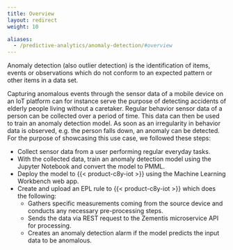 ```yaml
---
title: Overview
layout: redirect
weight: 10

aliases:
  - /predictive-analytics/anomaly-detection/#overview
---
```


Anomaly detection (also outlier detection) is the identification of items, events or observations which do not conform to an expected pattern or other items in a data set.

Capturing anomalous events through the sensor data of a mobile device on an IoT platform can for instance serve the purpose of detecting accidents of elderly people living without a caretaker. Regular behavior sensor data of a person can be collected over a period of time. This data can then be used to train an anomaly detection model. As soon as an irregularity in behavior data is observed, e.g. the person falls down, an anomaly can be detected. For the purpose of showcasing this use case, we followed these steps:

* Collect sensor data from a user performing regular everyday tasks.
* With the collected data, train an anomaly detection model using the Jupyter Notebook and convert the model to PMML.
* Deploy the model to {{< product-c8y-iot >}} using the Machine Learning Workbench web app.
* Create and upload an EPL rule to {{< product-c8y-iot >}} which does the following:
	* Gathers specific measurements coming from the source device and conducts any necessary pre-processing steps.
	* Sends the data via REST request to the Zementis microservice API for processing.
	* Creates an anomaly detection alarm if the model predicts the input data to be anomalous.
